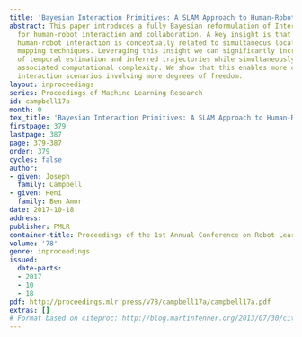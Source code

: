 ```yaml
---
title: 'Bayesian Interaction Primitives: A SLAM Approach to Human-Robot Interaction'
abstract: This paper introduces a fully Bayesian reformulation of Interaction Primitives
  for human-robot interaction and collaboration. A key insight is that a subset of
  human-robot interaction is conceptually related to simultaneous localization and
  mapping techniques. Leveraging this insight we can significantly increase the accuracy
  of temporal estimation and inferred trajectories while simultaneously reducing the
  associated computational complexity. We show that this enables more complex human-robot
  interaction scenarios involving more degrees of freedom.
layout: inproceedings
series: Proceedings of Machine Learning Research
id: campbell17a
month: 0
tex_title: 'Bayesian Interaction Primitives: A SLAM Approach to Human-Robot Interaction'
firstpage: 379
lastpage: 387
page: 379-387
order: 379
cycles: false
author:
- given: Joseph
  family: Campbell
- given: Heni
  family: Ben Amor
date: 2017-10-18
address: 
publisher: PMLR
container-title: Proceedings of the 1st Annual Conference on Robot Learning
volume: '78'
genre: inproceedings
issued:
  date-parts:
  - 2017
  - 10
  - 18
pdf: http://proceedings.mlr.press/v78/campbell17a/campbell17a.pdf
extras: []
# Format based on citeproc: http://blog.martinfenner.org/2013/07/30/citeproc-yaml-for-bibliographies/
---
```


